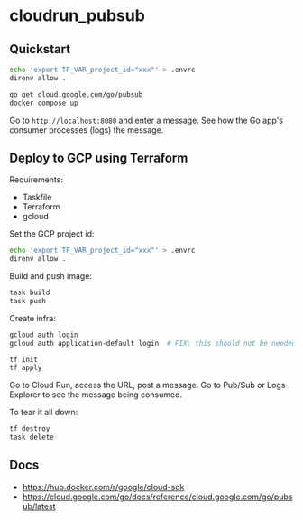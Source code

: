 # cloudrun_pubsub

## Quickstart

```bash
echo 'export TF_VAR_project_id="xxx"' > .envrc
direnv allow .
```

```bash
go get cloud.google.com/go/pubsub
docker compose up
```

Go to `http://localhost:8080` and enter a message. See how the Go app's consumer processes (logs) the message.

## Deploy to GCP using Terraform

Requirements:

- Taskfile
- Terraform
- gcloud

Set the GCP project id:

```bash
echo 'export TF_VAR_project_id="xxx"' > .envrc
direnv allow .
```

Build and push image:

```bash
task build
task push
```

Create infra:

```bash
gcloud auth login
gcloud auth application-default login  # FIX: this should not be needed. There are missing permission in main.tf.

tf init
tf apply
```

Go to Cloud Run, access the URL, post a message. Go to Pub/Sub or Logs Explorer to see the message being consumed.

To tear it all down:

```bash
tf destroy
task delete
```

## Docs

- https://hub.docker.com/r/google/cloud-sdk
- https://cloud.google.com/go/docs/reference/cloud.google.com/go/pubsub/latest
